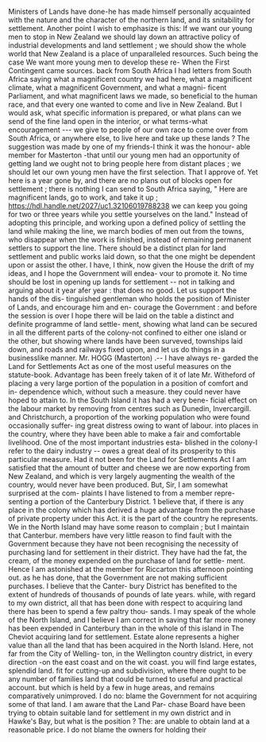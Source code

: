 Ministers of Lands have done-he has made himself personally acquainted with the nature and the character of the northern land, and its snitability for settlement. Another point I wish to emphasize is this: If we want our young men to stop in New Zealand we should lay down an attractive policy of industrial developments and land settlement ; we should show the whole world that New Zealand is a place of unparalleled resources. Such being the case We want more young men to develop these re- When the First Contingent came sources. back from South Africa I had letters from South Africa saying what a magnificent country we had here, what a magnificent climate, what a magnificent Government, and what a magni- ficent Parliament, and what magnificent laws we made, so beneficial to the human race, and that every one wanted to come and live in New Zealand. But I would ask, what specific information is prepared, or what plans can we send of the fine land open in the interior, or what terms-what encouragement --- we give to people of our own race to come over from South Africa, or anywhere else, to live here and take up these lands ? The suggestion was made by one of my friends-I think it was the honour- able member for Masterton -that until our young men had an opportunity of getting land we ought not to bring people here from distant places ; we should let our own young men have the first selection. That I approve of. Yet here is a year gone by, and there are no plans out of blocks open for settlement ; there is nothing I can send to South Africa saying, " Here are magnificent lands, go to work, and take it up ; https://hdl.handle.net/2027/uc1.32106019788238 we can keep you going for two or three years while you settle yourselves on the land." Instead of adopting this principle, and working upon a defined policy of settling the land while making the line, we march bodies of men out from the towns, who disappear when the work is finished, instead of remaining permanent settlers to support the line. There should be a distinct plan for land settlement and public works laid down, so that the one might be dependent upon or assist the other. I have, I think, now given the House the drift of my ideas, and I hope the Government will endea- vour to promote it. No time should be lost in opening up lands for settlement -- not in talking and arguing about it year afer year : that does no good. Let us support the hands of the dis- tinguished gentleman who holds the position of Minister of Lands, and encourage him and en- courage the Government : and before the session is over I hope there will be laid on the table a distinct and definite programme of land settle- ment, showing what land can be secured in all the different parts of the colony-not confined to either one island or the other, but showing where lands have been surveved, townships laid down, and roads and railways fixed upon, and let us do things in a businesslike manner. Mr. HOGG (Masterton) .-- I have always re- garded the Land for Settlements Act as one of the most useful measures on the statute-book. Advantage has been freely taken of it of late Mr. Witheford of placing a very large portion of the population in a position of comfort and in- dependence which, without such a measure. they could never have hoped to attain to. In the South Island it has had a very bene- ficial effect on the labour market by removing from centres such as Dunedin, Invercargill. and Christchurch, a proportion of the working population who were found occasionally suffer- ing great distress owing to want of labour. into places in the country, where they have been able to make a fair and comfortable livelihood. One of the most important industries esta- blished in the colony-I refer to the dairy industry -- owes a great deal of its prosperity to this particular measure. Had it not been for the Land for Settlements Act I am satisfied that the amount of butter and cheese we are now exporting from New Zealand, and which is very largely augmenting the wealth of the country, would never have been produced. But, Sir, I am somewhat surprised at the com- plaints I have listened to from a member repre- senting a portion of the Canterbury District. 1 believe that, if there is any place in the colony which has derived a huge advantage from the purchase of private property under this Act. it is the part of the country he represents. We in the North Island may have some reason to complain ; but I maintain that Canterbur. members have very little reason to find fault with the Government because they have not been recognising the necessity of purchasing land for settlement in their district. They have had the fat, the cream, of the money expended on the purchase of land for settle- ment. Hence I am astonished at the member for Riccarton this afternoon pointing out. as he has done, that the Government are not making sufficient purchases. I believe that the Canter- bury District has benefited to the extent of hundreds of thousands of pounds of late years. while, with regard to my own district, all that has been done with respect to acquiring land there has been to spend a few paltry thou- sands. I may speak of the whole of the North Island, and I believe I am correct in saving that far more money has been expended in Canterbury than in the whole of this island in The Cheviot acquiring land for settlement. Estate alone represents a higher value than all the land that has been acquired in the North Island. Here, not far from the City of Welling- ton, in the Wellington country district, in every direction -on the east coast and on the wit coast. you will find large estates, splendid land. fit for cutting-up and subdivision, where there ought to be any number of families land that could be turned to useful and practical account. but which is held by a few in huge areas, and remains comparatively unimproved. I do no: blame the Government for not acquiring some of that land. I am aware that the Land Par- chase Board have been trying to obtain suitable land for settlement in my own district and in Hawke's Bay, but what is the position ? The: are unable to obtain land at a reasonable price. I do not blame the owners for holding their 